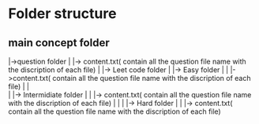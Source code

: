 # Folder structure
main concept folder
----------------------
|->question folder
|       |-> content.txt( contain all the question file name with the discription of each file)
|
|-> Leet code folder
|       |-> Easy folder
|       |     |->content.txt( contain all the question file name with the discription of each file)
|       |   
|       |-> Intermidiate folder
|       |     |-> content.txt( contain all the question file name with the discription of each file)
|       |
|       |-> Hard folder
|       |     |-> content.txt( contain all the question file name with the discription of each file)